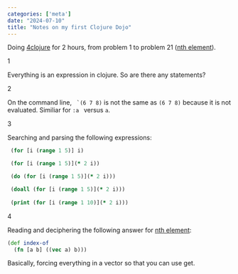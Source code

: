 ```yaml
---
categories: ['meta']
date: "2024-07-10"
title: "Notes on my first Clojure Dojo"
---
```


Doing [4clojure](https://4clojure.oxal.org/) for 2 hours, from problem 1 to problem 21 ([nth element](https://4clojure.oxal.org/#/problem/21)).

1

Everything is an expression in clojure.  So are there any statements?

2

On the command line, ``` `(6 7 8)``` is not the same as ```(6 7 8)``` because it is not evaluated.  Similiar for ```:a ``` versus ```a```.


3

Searching and parsing the following expressions:

```clojure
 (for [i (range 1 5)] i)

 (for [i (range 1 5)](* 2 i))

 (do (for [i (range 1 5)](* 2 i)))

 (doall (for [i (range 1 5)](* 2 i)))
 
 (print (for [i (range 1 10)](* 2 i)))
 ```

4

Reading and deciphering the following answer for [nth element](https://4clojure.oxal.org/#/problem/21):

```clojure
(def index-of
  (fn [a b] ((vec a) b)))
```

Basically, forcing everything in a vector so that you can use get.